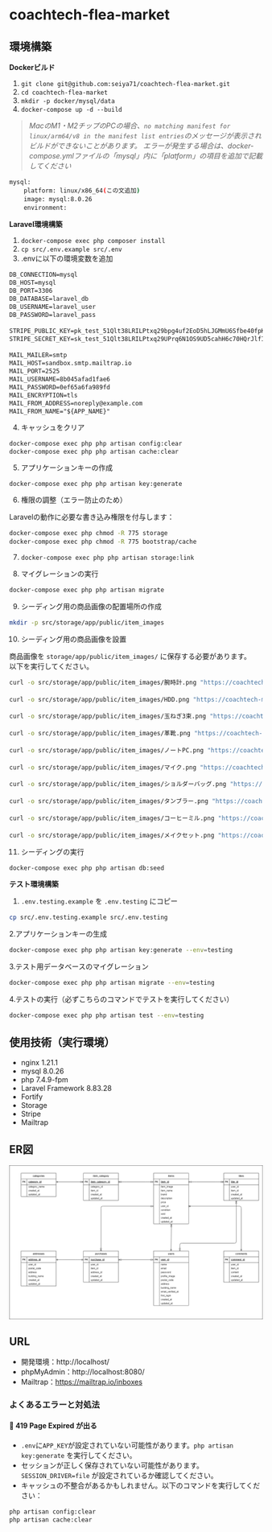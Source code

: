 # coachtech-flea-market
## 環境構築
**Dockerビルド**
1. `git clone git@github.com:seiya71/coachtech-flea-market.git`
2. `cd coachtech-flea-market`
3. `mkdir -p docker/mysql/data`
4. `docker-compose up -d --build`
> *MacのM1・M2チップのPCの場合、`no matching manifest for linux/arm64/v8 in the manifest list entries`のメッセージが表示されビルドができないことがあります。
エラーが発生する場合は、docker-compose.ymlファイルの「mysql」内に「platform」の項目を追加で記載してください*
``` bash
mysql:
    platform: linux/x86_64(この文追加)
    image: mysql:8.0.26
    environment:
```

**Laravel環境構築**
1. `docker-compose exec php composer install`
2. `cp src/.env.example src/.env`
3. .envに以下の環境変数を追加
``` text
DB_CONNECTION=mysql
DB_HOST=mysql
DB_PORT=3306
DB_DATABASE=laravel_db
DB_USERNAME=laravel_user
DB_PASSWORD=laravel_pass

STRIPE_PUBLIC_KEY=pk_test_51Qlt38LRILPtxq29bpg4uf2EoD5hLJGMmU6Sfbe40fpKfryoGcVt7ck7mojrEYNl1DB3aaWS2YLVXndFzmm4efFN00yYfGrAuM
STRIPE_SECRET_KEY=sk_test_51Qlt38LRILPtxq29UPrq6N1OS9UD5cahH6c70HQrJlfIbZkzKSGAwl7R15OhRZycuyD8EBojZoLI38cimJQFWurG00joby3YaH

MAIL_MAILER=smtp
MAIL_HOST=sandbox.smtp.mailtrap.io
MAIL_PORT=2525
MAIL_USERNAME=8b045afad1fae6
MAIL_PASSWORD=0ef65a6fa989fd
MAIL_ENCRYPTION=tls
MAIL_FROM_ADDRESS=noreply@example.com
MAIL_FROM_NAME="${APP_NAME}"
```
4. キャッシュをクリア
```
docker-compose exec php php artisan config:clear
docker-compose exec php php artisan cache:clear
```
5. アプリケーションキーの作成
``` bash
docker-compose exec php php artisan key:generate
```
6. 権限の調整（エラー防止のため）

Laravelの動作に必要な書き込み権限を付与します：

```bash
docker-compose exec php chmod -R 775 storage
docker-compose exec php chmod -R 775 bootstrap/cache
```

7. `docker-compose exec php php artisan storage:link`

8. マイグレーションの実行
``` bash
docker-compose exec php php artisan migrate
```
9. シーディング用の商品画像の配置場所の作成
``` bash
mkdir -p src/storage/app/public/item_images
```
10. シーディング用の商品画像を設置

商品画像を `storage/app/public/item_images/` に保存する必要があります。  
以下を実行してください。
``` bash
curl -o src/storage/app/public/item_images/腕時計.png "https://coachtech-matter.s3.ap-northeast-1.amazonaws.com/image/Armani+Mens+Clock.jpg"

curl -o src/storage/app/public/item_images/HDD.png "https://coachtech-matter.s3.ap-northeast-1.amazonaws.com/image/HDD+Hard+Disk.jpg"

curl -o src/storage/app/public/item_images/玉ねぎ3束.png "https://coachtech-matter.s3.ap-northeast-1.amazonaws.com/image/iLoveIMG+d.jpg"

curl -o src/storage/app/public/item_images/革靴.png "https://coachtech-matter.s3.ap-northeast-1.amazonaws.com/image/Leather+Shoes+Product+Photo.jpg"

curl -o src/storage/app/public/item_images/ノートPC.png "https://coachtech-matter.s3.ap-northeast-1.amazonaws.com/image/Living+Room+Laptop.jpg"

curl -o src/storage/app/public/item_images/マイク.png "https://coachtech-matter.s3.ap-northeast-1.amazonaws.com/image/Music+Mic+4632231.jpg"

curl -o src/storage/app/public/item_images/ショルダーバッグ.png "https://coachtech-matter.s3.ap-northeast-1.amazonaws.com/image/Purse+fashion+pocket.jpg"

curl -o src/storage/app/public/item_images/タンブラー.png "https://coachtech-matter.s3.ap-northeast-1.amazonaws.com/image/Tumbler+souvenir.jpg"

curl -o src/storage/app/public/item_images/コーヒーミル.png "https://coachtech-matter.s3.ap-northeast-1.amazonaws.com/image/Waitress+with+Coffee+Grinder.jpg"

curl -o src/storage/app/public/item_images/メイクセット.png "https://coachtech-matter.s3.ap-northeast-1.amazonaws.com/image/%E5%A4%96%E5%87%BA%E3%83%A1%E3%82%A4%E3%82%AF%E3%82%A2%E3%83%83%E3%83%95%E3%82%9A%E3%82%BB%E3%83%83%E3%83%88.jpg"
```
11. シーディングの実行
``` bash
docker-compose exec php php artisan db:seed
```
**テスト環境構築**
1. `.env.testing.example` を `.env.testing` にコピー
```bash
cp src/.env.testing.example src/.env.testing
```
2.アプリケーションキーの生成
```bash
docker-compose exec php php artisan key:generate --env=testing
```
3.テスト用データベースのマイグレーション
```bash
docker-compose exec php php artisan migrate --env=testing
```
4.テストの実行（必ずこちらのコマンドでテストを実行してください）
```bash
docker-compose exec php php artisan test --env=testing
```
## 使用技術（実行環境）
* nginx 1.21.1
* mysql 8.0.26
* php 7.4.9-fpm
* Laravel Framework 8.83.28
* Fortify
* Storage
* Stripe
* Mailtrap
## ER図
![/ER](/ER.drawio.png)
## URL
- 開発環境：http://localhost/
- phpMyAdmin：http://localhost:8080/
- Mailtrap：https://mailtrap.io/inboxes
### よくあるエラーと対処法

#### 🔸 419 Page Expired が出る
- `.env`に`APP_KEY`が設定されていない可能性があります。`php artisan key:generate` を実行してください。
- セッションが正しく保存されていない可能性があります。`SESSION_DRIVER=file` が設定されているか確認してください。
- キャッシュの不整合があるかもしれません。以下のコマンドを実行してください：

```bash
php artisan config:clear
php artisan cache:clear
```